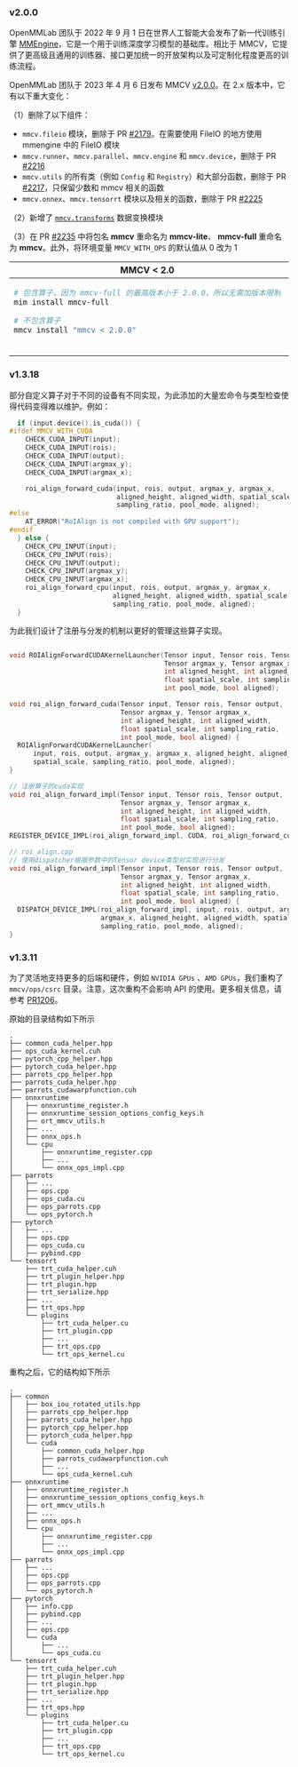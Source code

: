 ### v2.0.0

OpenMMLab 团队于 2022 年 9 月 1 日在世界人工智能大会发布了新一代训练引擎 [MMEngine](https://github.com/open-mmlab/mmengine)，它是一个用于训练深度学习模型的基础库。相比于 MMCV，它提供了更高级且通用的训练器、接口更加统一的开放架构以及可定制化程度更高的训练流程。

OpenMMLab 团队于 2023 年 4 月 6 日发布 MMCV [v2.0.0](https://github.com/open-mmlab/mmcv/releases/tag/v2.0.0)。在 2.x 版本中，它有以下重大变化：

（1）删除了以下组件：

- `mmcv.fileio` 模块，删除于 PR [#2179](https://github.com/open-mmlab/mmcv/pull/2179)。在需要使用 FileIO 的地方使用 mmengine 中的 FileIO 模块
- `mmcv.runner`、`mmcv.parallel`、`mmcv.engine` 和 `mmcv.device`，删除于 PR [#2216](https://github.com/open-mmlab/mmcv/pull/2216)
- `mmcv.utils` 的所有类（例如 `Config` 和 `Registry`）和大部分函数，删除于 PR [#2217](https://github.com/open-mmlab/mmcv/pull/2217)，只保留少数和 mmcv 相关的函数
- `mmcv.onnex`、`mmcv.tensorrt` 模块以及相关的函数，删除于 PR [#2225](https://github.com/open-mmlab/mmcv/pull/2225)

（2）新增了 [`mmcv.transforms`](https://github.com/open-mmlab/mmcv/tree/2.x/mmcv/transforms) 数据变换模块

（3）在 PR [#2235](https://github.com/open-mmlab/mmcv/pull/2235) 中将包名 **mmcv** 重命名为 **mmcv-lite**、 **mmcv-full** 重命名为 **mmcv**。此外，将环境变量 `MMCV_WITH_OPS` 的默认值从 0 改为 1

<table class="docutils">
<thead>
  <tr>
    <th align="center">MMCV < 2.0</th>
    <th align="center">MMCV >= 2.0 </th>
<tbody>
  <tr>
  <td valign="top">

```bash
# 包含算子，因为 mmcv-full 的最高版本小于 2.0.0，所以无需加版本限制
mim install mmcv-full

# 不包含算子
mmcv install "mmcv < 2.0.0"
```

</td>
  <td valign="top">

```bash
# 包含算子
mim install openmim
mim install mmcv

# 不包含算子，因为 mmcv-lite 的起始版本为 2.0.0，所以无需加版本限制
pip install mmcv-lite
```

</td>
</tr>
</thead>
</table>

### v1.3.18

部分自定义算子对于不同的设备有不同实现，为此添加的大量宏命令与类型检查使得代码变得难以维护。例如：

```c++
  if (input.device().is_cuda()) {
#ifdef MMCV_WITH_CUDA
    CHECK_CUDA_INPUT(input);
    CHECK_CUDA_INPUT(rois);
    CHECK_CUDA_INPUT(output);
    CHECK_CUDA_INPUT(argmax_y);
    CHECK_CUDA_INPUT(argmax_x);

    roi_align_forward_cuda(input, rois, output, argmax_y, argmax_x,
                           aligned_height, aligned_width, spatial_scale,
                           sampling_ratio, pool_mode, aligned);
#else
    AT_ERROR("RoIAlign is not compiled with GPU support");
#endif
  } else {
    CHECK_CPU_INPUT(input);
    CHECK_CPU_INPUT(rois);
    CHECK_CPU_INPUT(output);
    CHECK_CPU_INPUT(argmax_y);
    CHECK_CPU_INPUT(argmax_x);
    roi_align_forward_cpu(input, rois, output, argmax_y, argmax_x,
                          aligned_height, aligned_width, spatial_scale,
                          sampling_ratio, pool_mode, aligned);
  }
```

为此我们设计了注册与分发的机制以更好的管理这些算子实现。

```c++

void ROIAlignForwardCUDAKernelLauncher(Tensor input, Tensor rois, Tensor output,
                                       Tensor argmax_y, Tensor argmax_x,
                                       int aligned_height, int aligned_width,
                                       float spatial_scale, int sampling_ratio,
                                       int pool_mode, bool aligned);

void roi_align_forward_cuda(Tensor input, Tensor rois, Tensor output,
                            Tensor argmax_y, Tensor argmax_x,
                            int aligned_height, int aligned_width,
                            float spatial_scale, int sampling_ratio,
                            int pool_mode, bool aligned) {
  ROIAlignForwardCUDAKernelLauncher(
      input, rois, output, argmax_y, argmax_x, aligned_height, aligned_width,
      spatial_scale, sampling_ratio, pool_mode, aligned);
}

// 注册算子的cuda实现
void roi_align_forward_impl(Tensor input, Tensor rois, Tensor output,
                            Tensor argmax_y, Tensor argmax_x,
                            int aligned_height, int aligned_width,
                            float spatial_scale, int sampling_ratio,
                            int pool_mode, bool aligned);
REGISTER_DEVICE_IMPL(roi_align_forward_impl, CUDA, roi_align_forward_cuda);

// roi_align.cpp
// 使用dispatcher根据参数中的Tensor device类型对实现进行分发
void roi_align_forward_impl(Tensor input, Tensor rois, Tensor output,
                            Tensor argmax_y, Tensor argmax_x,
                            int aligned_height, int aligned_width,
                            float spatial_scale, int sampling_ratio,
                            int pool_mode, bool aligned) {
  DISPATCH_DEVICE_IMPL(roi_align_forward_impl, input, rois, output, argmax_y,
                       argmax_x, aligned_height, aligned_width, spatial_scale,
                       sampling_ratio, pool_mode, aligned);
}

```

### v1.3.11

为了灵活地支持更多的后端和硬件，例如 `NVIDIA GPUs` 、`AMD GPUs`，我们重构了 `mmcv/ops/csrc` 目录。注意，这次重构不会影响 API 的使用。更多相关信息，请参考 [PR1206](https://github.com/open-mmlab/mmcv/pull/1206)。

原始的目录结构如下所示

```
.
├── common_cuda_helper.hpp
├── ops_cuda_kernel.cuh
├── pytorch_cpp_helper.hpp
├── pytorch_cuda_helper.hpp
├── parrots_cpp_helper.hpp
├── parrots_cuda_helper.hpp
├── parrots_cudawarpfunction.cuh
├── onnxruntime
│   ├── onnxruntime_register.h
│   ├── onnxruntime_session_options_config_keys.h
│   ├── ort_mmcv_utils.h
│   ├── ...
│   ├── onnx_ops.h
│   └── cpu
│       ├── onnxruntime_register.cpp
│       ├── ...
│       └── onnx_ops_impl.cpp
├── parrots
│   ├── ...
│   ├── ops.cpp
│   ├── ops_cuda.cu
│   ├── ops_parrots.cpp
│   └── ops_pytorch.h
├── pytorch
│   ├── ...
│   ├── ops.cpp
│   ├── ops_cuda.cu
│   ├── pybind.cpp
└── tensorrt
    ├── trt_cuda_helper.cuh
    ├── trt_plugin_helper.hpp
    ├── trt_plugin.hpp
    ├── trt_serialize.hpp
    ├── ...
    ├── trt_ops.hpp
    └── plugins
        ├── trt_cuda_helper.cu
        ├── trt_plugin.cpp
        ├── ...
        ├── trt_ops.cpp
        └── trt_ops_kernel.cu
```

重构之后，它的结构如下所示

```
.
├── common
│   ├── box_iou_rotated_utils.hpp
│   ├── parrots_cpp_helper.hpp
│   ├── parrots_cuda_helper.hpp
│   ├── pytorch_cpp_helper.hpp
│   ├── pytorch_cuda_helper.hpp
│   └── cuda
│       ├── common_cuda_helper.hpp
│       ├── parrots_cudawarpfunction.cuh
│       ├── ...
│       └── ops_cuda_kernel.cuh
├── onnxruntime
│   ├── onnxruntime_register.h
│   ├── onnxruntime_session_options_config_keys.h
│   ├── ort_mmcv_utils.h
│   ├── ...
│   ├── onnx_ops.h
│   └── cpu
│       ├── onnxruntime_register.cpp
│       ├── ...
│       └── onnx_ops_impl.cpp
├── parrots
│   ├── ...
│   ├── ops.cpp
│   ├── ops_parrots.cpp
│   └── ops_pytorch.h
├── pytorch
│   ├── info.cpp
│   ├── pybind.cpp
│   ├── ...
│   ├── ops.cpp
│   └── cuda
│       ├── ...
│       └── ops_cuda.cu
└── tensorrt
    ├── trt_cuda_helper.cuh
    ├── trt_plugin_helper.hpp
    ├── trt_plugin.hpp
    ├── trt_serialize.hpp
    ├── ...
    ├── trt_ops.hpp
    └── plugins
        ├── trt_cuda_helper.cu
        ├── trt_plugin.cpp
        ├── ...
        ├── trt_ops.cpp
        └── trt_ops_kernel.cu
```
